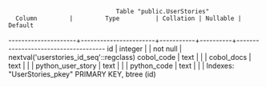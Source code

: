                                   Table "public.UserStories"
      Column         |         Type          | Collation | Nullable |               Default               
---------------------+-----------------------+-----------+----------+-------------------------------------
 id                  | integer               |           | not null | nextval('userstories_id_seq'::regclass)
 cobol_code          | text                  |           |          | 
 cobol_docs          | text                  |           |          | 
 python_user_story   | text                  |           |          | 
 python_code         | text                  |           |          | 
Indexes:
    "UserStories_pkey" PRIMARY KEY, btree (id)
